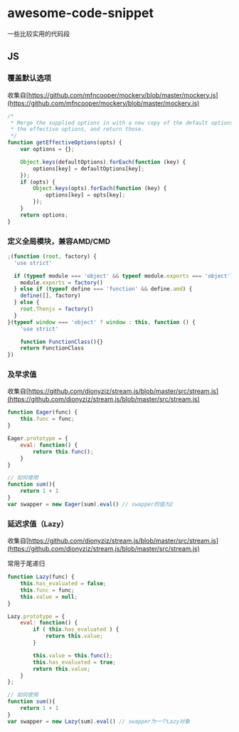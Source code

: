 # awesome-code-snippet
一些比较实用的代码段

## JS

### 覆盖默认选项

收集自[https://github.com/mfncooper/mockery/blob/master/mockery.js](https://github.com/mfncooper/mockery/blob/master/mockery.js)

```javascript
/*
 * Merge the supplied options in with a new copy of the default options to get
 * the effective options, and return those.
 */
function getEffectiveOptions(opts) {
    var options = {};

    Object.keys(defaultOptions).forEach(function (key) {
        options[key] = defaultOptions[key];
    });
    if (opts) {
        Object.keys(opts).forEach(function (key) {
            options[key] = opts[key];
        });
    }
    return options;
}
```

### 定义全局模块，兼容AMD/CMD

```javascript
;(function (root, factory) {
  'use strict'

  if (typeof module === 'object' && typeof module.exports === 'object') {
    module.exports = factory()
  } else if (typeof define === 'function' && define.amd) {
    define([], factory)
  } else {
    root.Thenjs = factory()
  }
}(typeof window === 'object' ? window : this, function () {
    'use strict'

    function FunctionClass(){}
    return FunctionClass
})
```

### 及早求值
收集自[https://github.com/dionyziz/stream.js/blob/master/src/stream.js](https://github.com/dionyziz/stream.js/blob/master/src/stream.js)

```javascript
function Eager(func) {
    this.func = func;
}

Eager.prototype = {
    eval: function() {
        return this.func();
    }
}

// 如何使用
function sum(){
    return 1 + 1
}
var swapper = new Eager(sum).eval() // swapper的值为2
```

### 延迟求值（Lazy）

收集自[https://github.com/dionyziz/stream.js/blob/master/src/stream.js](https://github.com/dionyziz/stream.js/blob/master/src/stream.js)

常用于尾递归

```javascript
function Lazy(func) {
    this.has_evaluated = false;
    this.func = func;
    this.value = null;
}

Lazy.prototype = {
    eval: function() {
        if ( this.has_evaluated ) {
            return this.value;
        }

        this.value = this.func();
        this.has_evaluated = true;
        return this.value;
    }
};

// 如何使用
function sum(){
    return 1 + 1
}
var swapper = new Lazy(sum).eval() // swapper为一个Lazy对象
```








